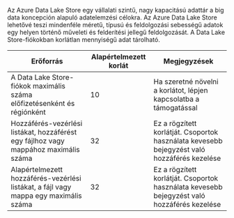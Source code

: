 Az Azure Data Lake Store egy vállalati szintű, nagy kapacitású adattár a big data koncepción alapuló adatelemzési célokra. Az Azure Data Lake Store lehetővé teszi mindenféle méretű, típusú és feldolgozási sebességű adatok egy helyen történő műveleti és felderítési jellegű feldolgozását. A Data Lake Store-fiókokban korlátlan mennyiségű adat tárolható.

| **Erőforrás** | **Alapértelmezett korlát** | **Megjegyzések** |
| --- | --- | --- |
| A Data Lake Store-fiókok maximális száma előfizetésenként és régiónként |10 | Ha szeretné növelni a korlátot, lépjen kapcsolatba a támogatással |
| Hozzáférés-vezérlési listákat, hozzáférést egy fájlhoz vagy mappához maximális száma |32 | Ez a rögzített korlátját. Csoportok használata kevesebb bejegyzést való hozzáférés kezelése |
| Alapértelmezett hozzáférés-vezérlési listákat, a fájl vagy mappa egy maximális száma |32 | Ez a rögzített korlátját. Csoportok használata kevesebb bejegyzést való hozzáférés kezelése |
